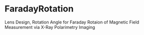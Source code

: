 # FaradayRotation
Lens Design, Rotation Angle for Faraday Rotaion of Magnetic Field Measurement via X-Ray Polarimetry Imaging

